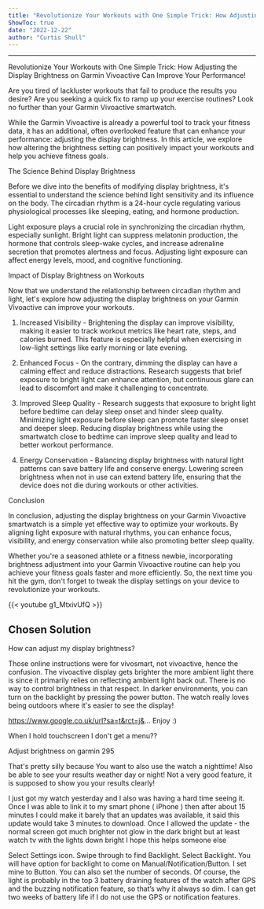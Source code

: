 ```yaml
---
title: "Revolutionize Your Workouts with One Simple Trick: How Adjusting the Display Brightness on Garmin Vivoactive Can Improve Your Performance!"
ShowToc: true 
date: "2022-12-22"
author: "Curtis Shull"
---
```

*****
Revolutionize Your Workouts with One Simple Trick: How Adjusting the Display Brightness on Garmin Vivoactive Can Improve Your Performance!

Are you tired of lackluster workouts that fail to produce the results you desire? Are you seeking a quick fix to ramp up your exercise routines? Look no further than your Garmin Vivoactive smartwatch.

While the Garmin Vivoactive is already a powerful tool to track your fitness data, it has an additional, often overlooked feature that can enhance your performance: adjusting the display brightness. In this article, we explore how altering the brightness setting can positively impact your workouts and help you achieve fitness goals.

The Science Behind Display Brightness

Before we dive into the benefits of modifying display brightness, it's essential to understand the science behind light sensitivity and its influence on the body. The circadian rhythm is a 24-hour cycle regulating various physiological processes like sleeping, eating, and hormone production.

Light exposure plays a crucial role in synchronizing the circadian rhythm, especially sunlight. Bright light can suppress melatonin production, the hormone that controls sleep-wake cycles, and increase adrenaline secretion that promotes alertness and focus. Adjusting light exposure can affect energy levels, mood, and cognitive functioning.

Impact of Display Brightness on Workouts

Now that we understand the relationship between circadian rhythm and light, let's explore how adjusting the display brightness on your Garmin Vivoactive can improve your workouts.

1. Increased Visibility - Brightening the display can improve visibility, making it easier to track workout metrics like heart rate, steps, and calories burned. This feature is especially helpful when exercising in low-light settings like early morning or late evening.

2. Enhanced Focus - On the contrary, dimming the display can have a calming effect and reduce distractions. Research suggests that brief exposure to bright light can enhance attention, but continuous glare can lead to discomfort and make it challenging to concentrate.

3. Improved Sleep Quality - Research suggests that exposure to bright light before bedtime can delay sleep onset and hinder sleep quality. Minimizing light exposure before sleep can promote faster sleep onset and deeper sleep. Reducing display brightness while using the smartwatch close to bedtime can improve sleep quality and lead to better workout performance.

4. Energy Conservation - Balancing display brightness with natural light patterns can save battery life and conserve energy. Lowering screen brightness when not in use can extend battery life, ensuring that the device does not die during workouts or other activities.

Conclusion

In conclusion, adjusting the display brightness on your Garmin Vivoactive smartwatch is a simple yet effective way to optimize your workouts. By aligning light exposure with natural rhythms, you can enhance focus, visibility, and energy conservation while also promoting better sleep quality.

Whether you're a seasoned athlete or a fitness newbie, incorporating brightness adjustment into your Garmin Vivoactive routine can help you achieve your fitness goals faster and more efficiently. So, the next time you hit the gym, don't forget to tweak the display settings on your device to revolutionize your workouts.

{{< youtube g1_MtxivUfQ >}} 



## Chosen Solution
 How can adjust my display brightness?

 Those online instructions were for vivosmart, not vivoactive, hence the confusion. The vivoactive display gets brighter the more ambient light there is since it primarily relies on reflecting ambient light back out. There is no way to control brightness in that respect. In darker environments, you can turn on the backlight by pressing the power button. The watch really loves being outdoors where it's easier to see the display!

 https://www.google.co.uk/url?sa=t&rct=j&... Enjoy :)

 When I hold touchscreen I don't get a menu??

 Adjust brightness on garmin 295

 That's pretty silly because You want to also use the watch a nighttime!
Also be able to see your results weather day or night!
Not a very good feature, it is supposed to show you your results clearly!

 I just got my watch yesterday and I also was having a hard time seeing it.
Once I was able to link it to my smart phone ( iPhone ) then after about 15 minutes I could make it barely that an updates was available,
it said this update would take 3 minutes to download.
Once I allowed the update - the normal screen got much brighter
not glow in the dark bright but at least watch tv with the lights down bright
I hope this helps someone else

 Select  Settings icon. Swipe through to find Backlight. Select Backlight. You will have  option for backlight to come on Manual/Notification/Button. I set mine to Button. You can also set the number of seconds. Of course, the light is probably in the top 3 battery draining features of the watch after GPS and the buzzing notification feature, so that’s why it always so dim. I can get two weeks of battery life if I do not use the GPS or notification features.




